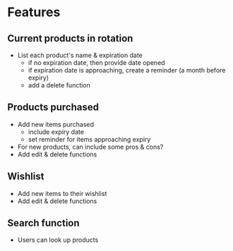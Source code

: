 # Features

## Current products in rotation

- List each product's name & expiration date
  - if no expiration date, then provide date opened
  - if expiration date is approaching, create a reminder (a month before expiry)
  - add a delete function

## Products purchased

- Add new items purchased
  - include expiry date
  - set reminder for items approaching expiry
- For new products, can include some pros & cons?
- Add edit & delete functions

## Wishlist

- Add new items to their wishlist
- Add edit & delete functions

## Search function

- Users can look up products
